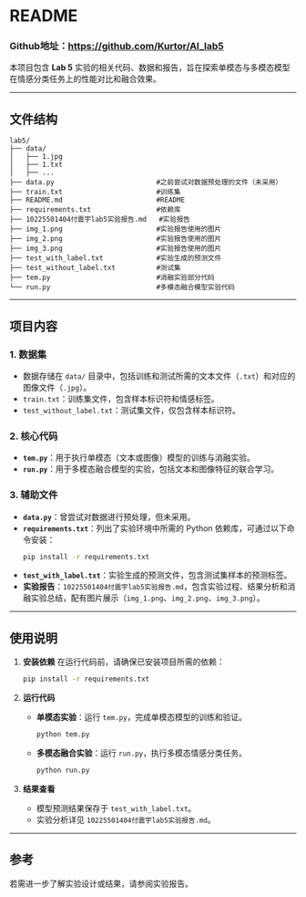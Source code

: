 
# README
### **Github地址：https://github.com/Kurtor/AI_lab5**
本项目包含 **Lab 5** 实验的相关代码、数据和报告，旨在探索单模态与多模态模型在情感分类任务上的性能对比和融合效果。

---

## 文件结构


```
lab5/
├── data/
│   ├── 1.jpg
│   ├── 1.txt
│   ├── ...
├── data.py                         #之前尝试对数据预处理的文件（未采用）
├── train.txt                       #训练集
├── README.md                       #README
├── requirements.txt                #依赖库
├── 10225501404付震宇lab5实验报告.md   #实验报告
├── img_1.png                       #实验报告使用的图片
├── img_2.png                       #实验报告使用的图片
├── img_3.png                       #实验报告使用的图片
├── test_with_label.txt             #实验生成的预测文件
├── test_without_label.txt          #测试集
├── tem.py                          #消融实验部分代码
└── run.py                          #多模态融合模型实验代码
```

---

## 项目内容

### 1. 数据集
- 数据存储在 `data/` 目录中，包括训练和测试所需的文本文件（`.txt`）和对应的图像文件（`.jpg`）。
- `train.txt`：训练集文件，包含样本标识符和情感标签。
- `test_without_label.txt`：测试集文件，仅包含样本标识符。

### 2. 核心代码
- **`tem.py`**：用于执行单模态（文本或图像）模型的训练与消融实验。
- **`run.py`**：用于多模态融合模型的实验，包括文本和图像特征的联合学习。

### 3. 辅助文件
- **`data.py`**：曾尝试对数据进行预处理，但未采用。
- **`requirements.txt`**：列出了实验环境中所需的 Python 依赖库，可通过以下命令安装：
  ```bash
  pip install -r requirements.txt
  ```
- **`test_with_label.txt`**：实验生成的预测文件，包含测试集样本的预测标签。
- **实验报告**：`10225501404付震宇lab5实验报告.md`，包含实验过程、结果分析和消融实验总结，配有图片展示（`img_1.png`、`img_2.png`、`img_3.png`）。

---

## 使用说明

1. **安装依赖**
   在运行代码前，请确保已安装项目所需的依赖：
   ```bash
   pip install -r requirements.txt
   ```

2. **运行代码**
   - **单模态实验**：运行 `tem.py`，完成单模态模型的训练和验证。
     ```bash
     python tem.py
     ```
   - **多模态融合实验**：运行 `run.py`，执行多模态情感分类任务。
     ```bash
     python run.py
     ```

3. **结果查看**
   - 模型预测结果保存于 `test_with_label.txt`。
   - 实验分析详见 `10225501404付震宇lab5实验报告.md`。

---

## 参考

若需进一步了解实验设计或结果，请参阅实验报告。